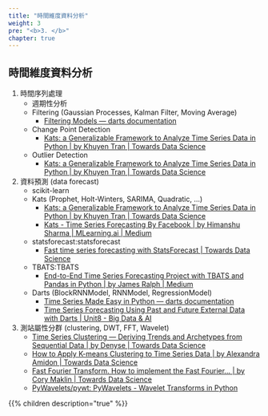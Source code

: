 ```yaml
---
title: "時間維度資料分析"
weight: 3
pre: "<b>3. </b>"
chapter: true
---
```


## 時間維度資料分析

1. 時間序列處理
    - 週期性分析
    - Filtering (Gaussian Processes, Kalman Filter, Moving Average)
        - [Filtering Models — darts documentation](https://unit8co.github.io/darts/generated_api/darts.models.filtering.html)
    - Change Point Detection
        - [Kats: a Generalizable Framework to Analyze Time Series Data in Python | by Khuyen Tran | Towards Data Science](https://towardsdatascience.com/kats-a-generalizable-framework-to-analyze-time-series-data-in-python-3c8d21efe057)
    - Outlier Detection
        - [Kats: a Generalizable Framework to Analyze Time Series Data in Python | by Khuyen Tran | Towards Data Science](https://towardsdatascience.com/kats-a-generalizable-framework-to-analyze-time-series-data-in-python-3c8d21efe057)
2. 資料預測 (data forecast)
    - scikit-learn
    - Kats (Prophet, Holt-Winters, SARIMA, Quadratic, ...)
        - [Kats: a Generalizable Framework to Analyze Time Series Data in Python | by Khuyen Tran | Towards Data Science](https://towardsdatascience.com/kats-a-generalizable-framework-to-analyze-time-series-data-in-python-3c8d21efe057)
        - [Kats - Time Series Forecasting By Facebook | by Himanshu Sharma | MLearning.ai | Medium](https://medium.com/mlearning-ai/kats-time-series-forecasting-by-facebook-a2741794d814)
    - statsforecast:statsforecast
        - [Fast time series forecasting with StatsForecast | Towards Data Science](https://towardsdatascience.com/fast-time-series-forecasting-with-statsforecast-694d1670a2f3)
    - TBATS:TBATS
        - [End-to-End Time Series Forecasting Project with TBATS and Pandas in Python | by James Ralph | Medium](https://medium.com/@james.ralph8555/end-to-end-time-series-forecasting-project-with-tbats-and-pandas-in-python-4c56a2771023)
    - Darts (BlockRNNModel, RNNModel, RegressionModel)
        - [Time Series Made Easy in Python — darts documentation](https://unit8co.github.io/darts/)
        - [Time Series Forecasting Using Past and Future External Data with Darts | Unit8 - Big Data & AI](https://medium.com/unit8-machine-learning-publication/time-series-forecasting-using-past-and-future-external-data-with-darts-1f0539585993)
3. 測站屬性分群 (clustering, DWT, FFT, Wavelet)
    - [Time Series Clustering — Deriving Trends and Archetypes from Sequential Data | by Denyse | Towards Data Science](https://towardsdatascience.com/time-series-clustering-deriving-trends-and-archetypes-from-sequential-data-bb87783312b4)
    - [How to Apply K-means Clustering to Time Series Data | by Alexandra Amidon | Towards Data Science](https://towardsdatascience.com/how-to-apply-k-means-clustering-to-time-series-data-28d04a8f7da3)
    - [Fast Fourier Transform. How to implement the Fast Fourier… | by Cory Maklin | Towards Data Science](https://towardsdatascience.com/fast-fourier-transform-937926e591cb)
    - [PyWavelets/pywt: PyWavelets - Wavelet Transforms in Python](https://github.com/PyWavelets/pywt)

{{% children description="true" %}}
